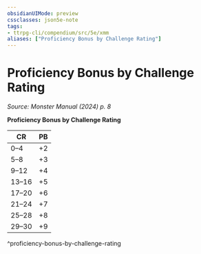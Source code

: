 ```yaml
---
obsidianUIMode: preview
cssclasses: json5e-note
tags:
- ttrpg-cli/compendium/src/5e/xmm
aliases: ["Proficiency Bonus by Challenge Rating"]
---
```

# Proficiency Bonus by Challenge Rating
*Source: Monster Manual (2024) p. 8* 

**Proficiency Bonus by Challenge Rating**

| CR | PB |
|----|----|
| 0–4 | +2 |
| 5–8 | +3 |
| 9–12 | +4 |
| 13–16 | +5 |
| 17–20 | +6 |
| 21–24 | +7 |
| 25–28 | +8 |
| 29–30 | +9 |
^proficiency-bonus-by-challenge-rating
